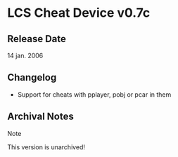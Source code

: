 # LCS Cheat Device v0.7c

## Release Date
14 jan. 2006

## Changelog
 - Support for cheats with pplayer, pobj or pcar in them
 
## Archival Notes
 
> [!NOTE]
> This version is unarchived!